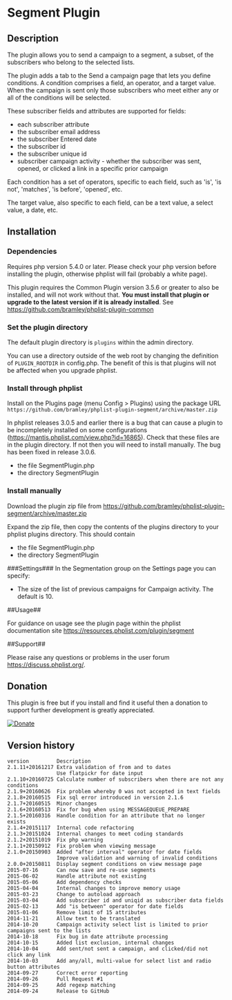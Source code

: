 # Segment Plugin #

## Description ##

The plugin allows you to send a campaign to a segment, a subset, of the subscribers who belong to the selected lists.

The plugin adds a tab to the Send a campaign page that lets you define conditions. A condition comprises a field, an operator, and a target value.
When the campaign is sent only those subscribers who meet either any or all of the conditions will be selected. 

These subscriber fields and attributes are supported for fields:

* each subscriber attribute
* the subscriber email address
* the subscriber Entered date
* the subscriber id
* the subscriber unique id
* subscriber campaign activity - whether the subscriber was sent, opened, or clicked a link in a specific prior campaign

Each condition has a set of operators, specific to each field, such as 'is', 'is not', 'matches', 'is before', 'opened', etc.

The target value, also specific to each field, can be a text value, a select value, a date, etc.

## Installation ##

### Dependencies ###

Requires php version 5.4.0 or later. Please check your php version before installing the plugin, otherwise phplist will fail (probably a white page).

This plugin requires the Common Plugin version 3.5.6 or greater to also be installed, and will not work without that.
**You must install that plugin or upgrade to the latest version if it is already installed**.
See <https://github.com/bramley/phplist-plugin-common>

### Set the plugin directory ###
The default plugin directory is `plugins` within the admin directory.

You can use a directory outside of the web root by changing the definition of `PLUGIN_ROOTDIR` in config.php.
The benefit of this is that plugins will not be affected when you upgrade phplist.

### Install through phplist ###
Install on the Plugins page (menu Config > Plugins) using the package URL `https://github.com/bramley/phplist-plugin-segment/archive/master.zip`

In phplist releases 3.0.5 and earlier there is a bug that can cause a plugin to be incompletely installed on some configurations (<https://mantis.phplist.com/view.php?id=16865>). 
Check that these files are in the plugin directory. If not then you will need to install manually. The bug has been fixed in release 3.0.6.

* the file SegmentPlugin.php
* the directory SegmentPlugin

### Install manually ###
Download the plugin zip file from <https://github.com/bramley/phplist-plugin-segment/archive/master.zip>

Expand the zip file, then copy the contents of the plugins directory to your phplist plugins directory.
This should contain

* the file SegmentPlugin.php
* the directory SegmentPlugin

###Settings###
In the Segmentation group on the Settings page you can specify:

* The size of the list of previous campaigns for Campaign activity. The default is 10.

##Usage##

For guidance on usage see the plugin page within the phplist documentation site <https://resources.phplist.com/plugin/segment>

##Support##

Please raise any questions or problems in the user forum <https://discuss.phplist.org/>.

## Donation ##
This plugin is free but if you install and find it useful then a donation to support further development is greatly appreciated.

[![Donate](https://www.paypalobjects.com/en_US/i/btn/btn_donate_LG.gif)](https://www.paypal.com/cgi-bin/webscr?cmd=_s-xclick&hosted_button_id=W5GLX53WDM7T4)

## Version history ##

    version         Description
    2.1.11+20161217 Extra validation of from and to dates
                    Use flatpickr for date input
    2.1.10+20160725 Calculate number of subscribers when there are not any conditions
    2.1.9+20160626  Fix problem whereby 0 was not accepted in text fields
    2.1.8+20160515  Fix sql error introduced in version 2.1.6
    2.1.7+20160515  Minor changes
    2.1.6+20160513  Fix for bug when using MESSAGEQUEUE_PREPARE
    2.1.5+20160316  Handle condition for an attribute that no longer exists
    2.1.4+20151117  Internal code refactoring
    2.1.3+20151024  Internal changes to meet coding standards
    2.1.2+20151019  Fix php warning
    2.1.1+20150912  Fix problem when viewing message
    2.1.0+20150903  Added "after interval" operator for date fields
                    Improve validation and warning of invalid conditions
    2.0.0+20150811  Display segment conditions on view message page
    2015-07-16      Can now save and re-use segments
    2015-06-02      Handle attribute not existing
    2015-05-06      Add dependency checks
    2015-04-04      Internal changes to improve memory usage
    2015-03-23      Change to autoload approach
    2015-03-04      Add subscriber id and uniqid as subscriber data fields
    2015-02-13      Add "is between" operator for date fields
    2015-01-06      Remove limit of 15 attributes
    2014-11-21      Allow text to be translated
    2014-10-20      Campaign activity select list is limited to prior campaigns sent to the lists
    2014-10-18      Fix bug in date attribute processing
    2014-10-15      Added list exclusion, internal changes
    2014-10-04      Add sent/not sent a campaign, and clicked/did not click any link
    2014-10-03      Add any/all, multi-value for select list and radio button attributes
    2014-09-27      Correct error reporting
    2014-09-26      Pull Request #1
    2014-09-25      Add regexp matching
    2014-09-24      Release to GitHub
